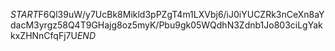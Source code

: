 $START$F6Ql39uW/y7UcBk8Mikld3pPZgT4m1LXVbj6/iJ0iYUCZRk3nCeXn8aYdacM3yrgz58Q4T9GHajg8oz5myK/Pbu9gk05WQdhN3Zdnb1Jo803ciLgYakkxZHNnCfqFj7U$END$